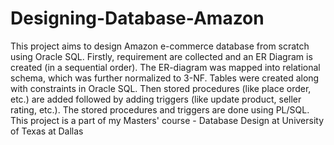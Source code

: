 # Designing-Database-Amazon
This project aims to design Amazon e-commerce database from scratch using Oracle SQL. Firstly, requirement are collected and an ER Diagram is created (in a sequential order). The ER-diagram was mapped into relational schema, which was further normalized to 3-NF. Tables were created along with constraints in Oracle SQL. Then stored procedures (like place order, etc.) are added followed by adding triggers (like update product, seller rating, etc.). The stored procedures and triggers are done using PL/SQL. This project is a part of my Masters' course - Database Design at University of Texas at Dallas
